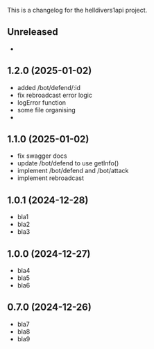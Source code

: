 This is a changelog for the helldivers1api project.

## Unreleased

-

## 1.2.0 (2025-01-02)

-   added /bot/defend/:id
-   fix rebroadcast error logic
-   logError function
-   some file organising
-

## 1.1.0 (2025-01-02)

-   fix swagger docs
-   update /bot/defend to use getInfo()
-   implement /bot/defend and /bot/attack
-   implement rebroadcast

## 1.0.1 (2024-12-28)

-   bla1
-   bla2
-   bla3

## 1.0.0 (2024-12-27)

-   bla4
-   bla5
-   bla6

## 0.7.0 (2024-12-26)

-   bla7
-   bla8
-   bla9
